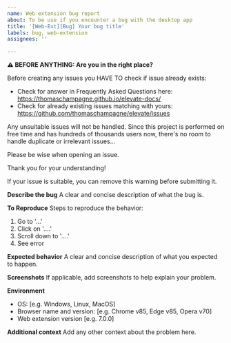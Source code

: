 ```yaml
---
name: Web extension bug report
about: To be use if you encounter a bug with the desktop app
title: '[Web-Ext][Bug] Your bug title'
labels: bug, web-extension
assignees: ''

---
```


**⚠ BEFORE ANYTHING: Are you in the right place?**

Before creating any issues you HAVE TO check if issue already exists:

* Check for answer in Frequently Asked Questions here: https://thomaschampagne.github.io/elevate-docs/
* Check for already existing issues matching with yours: https://github.com/thomaschampagne/elevate/issues

Any unsuitable issues will not be handled. Since this project is performed on free time and has hundreds
of thousands users now, there's no room to handle duplicate or irrelevant issues... 

Please be wise when opening an issue. 

Thank you for your understanding!

If your issue is suitable, you can remove this warning before submitting it.

**Describe the bug**
A clear and concise description of what the bug is.

**To Reproduce**
Steps to reproduce the behavior:
1. Go to '...'
2. Click on '....'
3. Scroll down to '....'
4. See error

**Expected behavior**
A clear and concise description of what you expected to happen.

**Screenshots**
If applicable, add screenshots to help explain your problem.

**Environment**
 - OS: [e.g. Windows, Linux, MacOS]
 - Browser name and version: [e.g. Chrome v85, Edge v85, Opera v70]
 - Web extension version [e.g. 7.0.0]

**Additional context**
Add any other context about the problem here.
